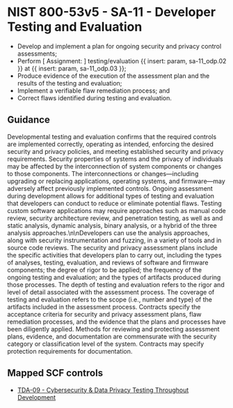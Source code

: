 # NIST 800-53v5 - SA-11 - Developer Testing and Evaluation
- Develop and implement a plan for ongoing security and privacy control assessments;
- Perform \[ Assignment:  \] testing/evaluation {{ insert: param, sa-11_odp.02 }} at {{ insert: param, sa-11_odp.03 }};
- Produce evidence of the execution of the assessment plan and the results of the testing and evaluation;
- Implement a verifiable flaw remediation process; and
- Correct flaws identified during testing and evaluation.
## Guidance
Developmental testing and evaluation confirms that the required controls are implemented correctly, operating as intended, enforcing the desired security and privacy policies, and meeting established security and privacy requirements. Security properties of systems and the privacy of individuals may be affected by the interconnection of system components or changes to those components. The interconnections or changes—including upgrading or replacing applications, operating systems, and firmware—may adversely affect previously implemented controls. Ongoing assessment during development allows for additional types of testing and evaluation that developers can conduct to reduce or eliminate potential flaws. Testing custom software applications may require approaches such as manual code review, security architecture review, and penetration testing, as well as and static analysis, dynamic analysis, binary analysis, or a hybrid of the three analysis approaches.\n\nDevelopers can use the analysis approaches, along with security instrumentation and fuzzing, in a variety of tools and in source code reviews. The security and privacy assessment plans include the specific activities that developers plan to carry out, including the types of analyses, testing, evaluation, and reviews of software and firmware components; the degree of rigor to be applied; the frequency of the ongoing testing and evaluation; and the types of artifacts produced during those processes. The depth of testing and evaluation refers to the rigor and level of detail associated with the assessment process. The coverage of testing and evaluation refers to the scope (i.e., number and type) of the artifacts included in the assessment process. Contracts specify the acceptance criteria for security and privacy assessment plans, flaw remediation processes, and the evidence that the plans and processes have been diligently applied. Methods for reviewing and protecting assessment plans, evidence, and documentation are commensurate with the security category or classification level of the system. Contracts may specify protection requirements for documentation.
## Mapped SCF controls
- [TDA-09 - Cybersecurity & Data Privacy Testing Throughout Development](../scf/tda-09-cybersecurity&dataprivacytestingthroughoutdevelopment.md)